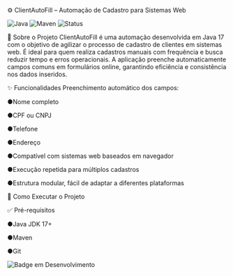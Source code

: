 ⚙️ ClientAutoFill – Automação de Cadastro para Sistemas Web

![Java](https://img.shields.io/badge/Java-17-orange)
![Maven](https://img.shields.io/badge/Maven-Build%20Tool-blue)
![Status](https://img.shields.io/badge/Status-Em%20Desenvolvimento-yellow)


📌 Sobre o Projeto
ClientAutoFill é uma automação desenvolvida em Java 17 com o objetivo de agilizar o processo de cadastro de clientes em sistemas web. É ideal para quem realiza cadastros manuais com frequência e busca reduzir tempo e erros operacionais.
A aplicação preenche automaticamente campos comuns em formulários online, garantindo eficiência e consistência nos dados inseridos.

✨ Funcionalidades
Preenchimento automático dos campos:

●Nome completo

●CPF ou CNPJ

●Telefone

●Endereço

●Compatível com sistemas web baseados em navegador

●Execução repetida para múltiplos cadastros

●Estrutura modular, fácil de adaptar a diferentes plataformas

🚀 Como Executar o Projeto

✅ Pré-requisitos

●Java JDK 17+

●Maven

●Git

![Badge em Desenvolvimento](http://img.shields.io/static/v1?label=STATUS&message=EM%20DESENVOLVIMENTO&color=GREEN&style=for-the-badge)


